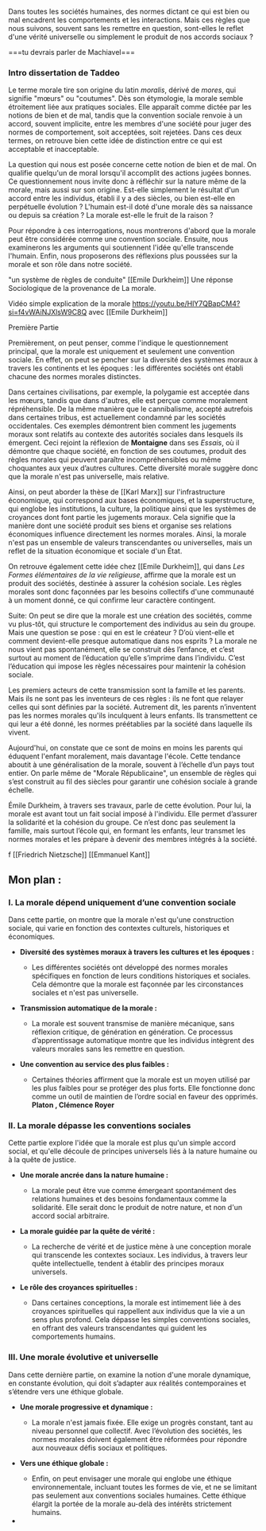 Dans toutes les sociétés humaines, des normes dictant ce qui est bien ou mal encadrent les comportements et les interactions. Mais ces règles que nous suivons, souvent sans les remettre en question, sont-elles le reflet d'une vérité universelle ou simplement le produit de nos accords sociaux ? 

===tu devrais parler de Machiavel===
### Intro dissertation de Taddeo 

Le terme morale tire son origine du latin _moralis_, dérivé de _mores_, qui signifie "mœurs" ou "coutumes". Dès son étymologie, la morale semble étroitement liée aux pratiques sociales. Elle apparaît comme dictée par les notions de bien et de mal, tandis que la convention sociale renvoie à un accord, souvent implicite, entre les membres d'une société pour juger des normes de comportement, soit acceptées, soit rejetées. Dans ces deux termes, on retrouve bien cette idée de distinction entre ce qui est acceptable et inacceptable.

La question qui nous est posée concerne cette notion de bien et de mal. On qualifie quelqu'un de moral lorsqu'il accomplit des actions jugées bonnes. Ce questionnement nous invite donc à réfléchir sur la nature même de la morale, mais aussi sur son origine. Est-elle simplement le résultat d'un accord entre les individus, établi il y a des siècles, ou bien est-elle en perpétuelle évolution ? L'humain est-il doté d'une morale dès sa naissance ou depuis sa création ? La morale est-elle le fruit de la raison ?

Pour répondre à ces interrogations, nous montrerons d'abord que la morale peut être considérée comme une convention sociale. Ensuite, nous examinerons les arguments qui soutiennent l'idée qu'elle transcende l'humain. Enfin, nous proposerons des réflexions plus poussées sur la morale et son rôle dans notre société.

"un système de règles de conduite" [[Emile Durkheim]] Une réponse Sociologique de la provenance de La morale. 

Vidéo simple explication de la morale https://youtu.be/HlY7QBapCM4?si=f4vWAiNJXlsW9C8Q avec [[Emile Durkheim]]


Première Partie


Premièrement, on peut penser, comme l'indique le questionnement principal, que la morale est uniquement et seulement une convention sociale. En effet, on peut se pencher sur la diversité des systèmes moraux à travers les continents et les époques : les différentes sociétés ont établi chacune des normes morales distinctes.

Dans certaines civilisations, par exemple, la polygamie est acceptée dans les mœurs, tandis que dans d'autres, elle est perçue comme moralement répréhensible. De la même manière que le cannibalisme, accepté autrefois dans certaines tribus, est actuellement condamné par les sociétés occidentales. Ces exemples démontrent bien comment les jugements moraux sont relatifs au contexte des autorités sociales dans lesquels ils émergent. Ceci rejoint la réflexion de **Montaigne** dans ses _Essais_, où il démontre que chaque société, en fonction de ses coutumes, produit des règles morales qui peuvent paraître incompréhensibles ou même choquantes aux yeux d’autres cultures. Cette diversité morale suggère donc que la morale n'est pas universelle, mais relative.

Ainsi, on peut aborder la thèse de [[Karl Marx]] sur l'infrastructure économique, qui correspond aux bases économiques, et la superstructure, qui englobe les institutions, la culture, la politique ainsi que les systèmes de croyances dont font partie les jugements moraux. Cela signifie que la manière dont une société produit ses biens et organise ses relations économiques influence directement les normes morales. Ainsi, la morale n'est pas un ensemble de valeurs transcendantes ou universelles, mais un reflet de la situation économique et sociale d'un État.

On retrouve également cette idée chez [[Emile Durkheim]], qui dans _Les Formes élémentaires de la vie religieuse_, affirme que la morale est un produit des sociétés, destinée à assurer la cohésion sociale. Les règles morales sont donc façonnées par les besoins collectifs d'une communauté à un moment donné, ce qui confirme leur caractère contingent.



Suite:
On peut se dire que la morale est une création des sociétés, comme vu plus-tôt, qui structure le comportement des individus au sein du groupe. Mais une question se pose : qui en est le créateur ? D’où vient-elle et comment devient-elle presque automatique dans nos esprits ? La morale ne nous vient pas spontanément, elle se construit dès l’enfance, et c’est surtout au moment de l’éducation qu’elle s’imprime dans l’individu. C’est l’éducation qui impose les règles nécessaires pour maintenir la cohésion sociale. 

Les premiers acteurs de cette transmission sont la famille et les parents. Mais ils ne sont pas les inventeurs de ces règles : ils ne font que relayer celles qui sont définies par la société. Autrement dit, les parents n’inventent pas les normes morales qu'ils inculquent à leurs enfants. Ils transmettent ce qui leur a été donné, les normes préétablies par la société dans laquelle ils vivent.

Aujourd'hui, on constate que ce sont de moins en moins les parents qui éduquent l'enfant moralement, mais davantage l'école. Cette tendance aboutit à une généralisation de la morale, souvent à l’échelle d’un pays tout entier. On parle même de "Morale Républicaine", un ensemble de règles qui s’est construit au fil des siècles pour garantir une cohésion sociale à grande échelle.

Émile Durkheim, à travers ses travaux, parle de cette évolution. Pour lui, la morale est avant tout un fait social imposé à l'individu. Elle permet d’assurer la solidarité et la cohésion du groupe. Ce n’est donc pas seulement la famille, mais surtout l’école qui, en formant les enfants, leur transmet les normes morales et les prépare à devenir des membres intégrés à la société.



f
[[Friedrich Nietzsche]]
[[Emmanuel Kant]]


## Mon plan :

### **I. La morale dépend uniquement d’une convention sociale**

Dans cette partie, on montre que la morale n'est qu'une construction sociale, qui varie en fonction des contextes culturels, historiques et économiques.

- **Diversité des systèmes moraux à travers les cultures et les époques :**
    
    - Les différentes sociétés ont développé des normes morales spécifiques en fonction de leurs conditions historiques et sociales. Cela démontre que la morale est façonnée par les circonstances sociales et n'est pas universelle.
- **Transmission automatique de la morale :**
    
    - La morale est souvent transmise de manière mécanique, sans réflexion critique, de génération en génération. Ce processus d’apprentissage automatique montre que les individus intègrent des valeurs morales sans les remettre en question.
- **Une convention au service des plus faibles :**
    
    - Certaines théories affirment que la morale est un moyen utilisé par les plus faibles pour se protéger des plus forts. Elle fonctionne donc comme un outil de maintien de l’ordre social en faveur des opprimés.  **Platon , Clémence Royer**



### **II. La morale dépasse les conventions sociales**

Cette partie explore l'idée que la morale est plus qu'un simple accord social, et qu'elle découle de principes universels liés à la nature humaine ou à la quête de justice.

- **Une morale ancrée dans la nature humaine :**
    
    - La morale peut être vue comme émergeant spontanément des relations humaines et des besoins fondamentaux comme la solidarité. Elle serait donc le produit de notre nature, et non d'un accord social arbitraire.
- **La morale guidée par la quête de vérité :**
    
    - La recherche de vérité et de justice mène à une conception morale qui transcende les contextes sociaux. Les individus, à travers leur quête intellectuelle, tendent à établir des principes moraux universels.
- **Le rôle des croyances spirituelles :**
    
    - Dans certaines conceptions, la morale est intimement liée à des croyances spirituelles qui rappellent aux individus que la vie a un sens plus profond. Cela dépasse les simples conventions sociales, en offrant des valeurs transcendantes qui guident les comportements humains.



### **III. Une morale évolutive et universelle**

Dans cette dernière partie, on examine la notion d'une morale dynamique, en constante évolution, qui doit s’adapter aux réalités contemporaines et s’étendre vers une éthique globale.

- **Une morale progressive et dynamique :**
    
    - La morale n'est jamais fixée. Elle exige un progrès constant, tant au niveau personnel que collectif. Avec l’évolution des sociétés, les normes morales doivent également être réformées pour répondre aux nouveaux défis sociaux et politiques.
- **Vers une éthique globale :**
    
    - Enfin, on peut envisager une morale qui englobe une éthique environnementale, incluant toutes les formes de vie, et ne se limitant pas seulement aux conventions sociales humaines. Cette éthique élargit la portée de la morale au-delà des intérêts strictement humains.
-